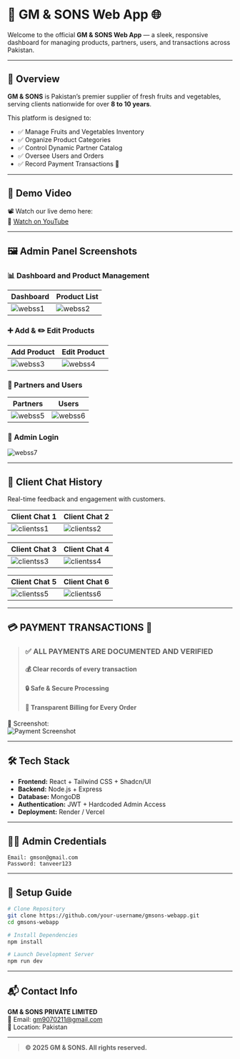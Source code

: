 # 💼 GM & SONS Web App 🌐

Welcome to the official **GM & SONS Web App** — a sleek, responsive dashboard for managing products, partners, users, and transactions across Pakistan.

---

## 🚀 Overview

**GM & SONS** is Pakistan’s premier supplier of fresh fruits and vegetables, serving clients nationwide for over **8 to 10 years**.

This platform is designed to:
- ✅ Manage Fruits and Vegetables Inventory
- ✅ Organize Product Categories
- ✅ Control Dynamic Partner Catalog
- ✅ Oversee Users and Orders
- ✅ Record Payment Transactions 💸

---

## 🎥 Demo Video

📽️ Watch our live demo here:  
🔗 [Watch on YouTube](https://youtube.com/shorts/CtViVGoRYuw?feature=share)

---

## 🖼️ Admin Panel Screenshots

### 📊 Dashboard and Product Management

| Dashboard | Product List |
|----------|--------------|
| ![webss1](webss1.png) | ![webss2](webss2.png) |

### ➕ Add & ✏️ Edit Products

| Add Product | Edit Product |
|-------------|--------------|
| ![webss3](webss3.png) | ![webss4](webss4.png) |

### 👥 Partners and Users

| Partners | Users |
|----------|-------|
| ![webss5](webss5.png) | ![webss6](webss6.png) |

### 🔐 Admin Login

![webss7](webss7.png)

---

## 💬 Client Chat History

Real-time feedback and engagement with customers.

| Client Chat 1 | Client Chat 2 |
|---------------|---------------|
| ![clientss1](clientss1.png) | ![clientss2](clientss2.png) |

| Client Chat 3 | Client Chat 4 |
|---------------|---------------|
| ![clientss3](clientss3.png) | ![clientss4](clientss4.png) |

| Client Chat 5 | Client Chat 6 |
|---------------|---------------|
| ![clientss5](clientss5.png) | ![clientss6](clientss6.png) |

---

## 💳 **PAYMENT TRANSACTIONS** 🧾

> ### ✅ **ALL PAYMENTS ARE DOCUMENTED AND VERIFIED**
> 
> #### 💰 Clear records of every transaction  
> #### 🔒 Safe & Secure Processing  
> #### 🧾 Transparent Billing for Every Order  

📸 Screenshot:  
![Payment Screenshot](paymentss1.png)

---

## 🛠️ Tech Stack

- **Frontend:** React + Tailwind CSS + Shadcn/UI
- **Backend:** Node.js + Express
- **Database:** MongoDB
- **Authentication:** JWT + Hardcoded Admin Access
- **Deployment:** Render / Vercel

---

## 👨‍💼 Admin Credentials

```
Email: gmson@gmail.com  
Password: tanveer123
```

---

## 📁 Setup Guide

```bash
# Clone Repository
git clone https://github.com/your-username/gmsons-webapp.git
cd gmsons-webapp

# Install Dependencies
npm install

# Launch Development Server
npm run dev
```

---

## 📬 Contact Info

**GM & SONS PRIVATE LIMITED**  
📧 Email: gm9070211@gmail.com  
📍 Location: Pakistan

---

> **© 2025 GM & SONS. All rights reserved.**